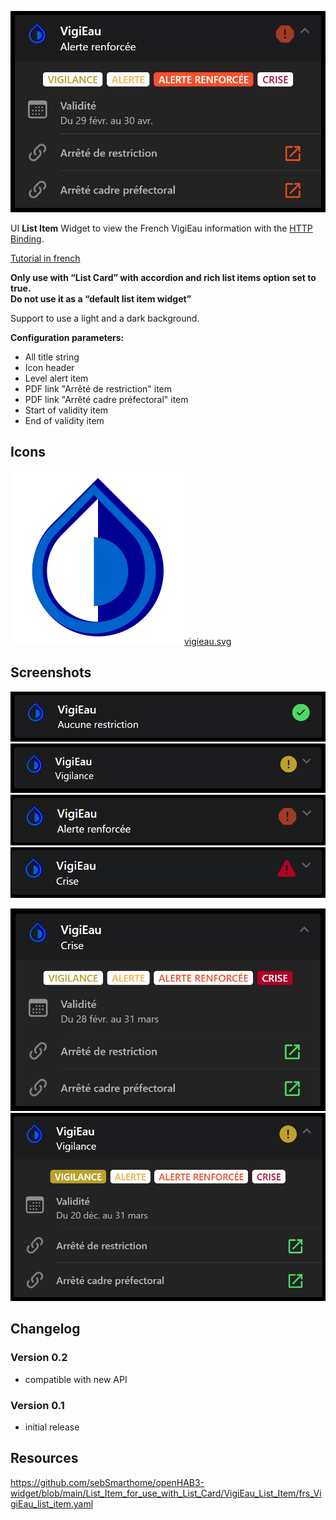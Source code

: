 ![Screen1](https://github.com/sebSmarthome/openHAB3-widget/raw/main/List_Item_for_use_with_List_Card/VigiEau_List_Item/screenshots/vigieau1.jpg)

UI **List Item** Widget to view the French VigiEau information with the [HTTP Binding](https://www.openhab.org/addons/bindings/http/).

[Tutorial in french](https://github.com/sebSmarthome/openHAB3-widget/wiki/VigiEau-restrictions-d'eau)

**Only use with “List Card” with accordion and rich list items option set to true.<br>Do not use it as a “default list item widget”**

Support to use a light and a dark background.

**Configuration parameters:**

* All title string
* Icon header
* Level alert item
* PDF link "Arrêté de restriction" item
* PDF link "Arrêté cadre préfectoral" item
* Start of validity item
* End of validity item

## Icons

![vigieau.svg](https://github.com/sebSmarthome/openHAB3-widget/raw/main/List_Item_for_use_with_List_Card/VigiEau_List_Item/icons/vigieau.svg)[vigieau.svg](https://github.com/sebSmarthome/openHAB3-widget/raw/main/List_Item_for_use_with_List_Card/VigiEau_List_Item/icons/vigieau.svg)

## Screenshots

![Screen2|468x75](https://github.com/sebSmarthome/openHAB3-widget/raw/main/List_Item_for_use_with_List_Card/VigiEau_List_Item/screenshots/vigieau.jpg)
![Screen3|491x77](https://github.com/sebSmarthome/openHAB3-widget/raw/main/List_Item_for_use_with_List_Card/VigiEau_List_Item/screenshots/vigieau3.jpg)
![Screen4|455x73](https://github.com/sebSmarthome/openHAB3-widget/raw/main/List_Item_for_use_with_List_Card/VigiEau_List_Item/screenshots/vigieau.gif)
![Screen5|455x73](https://github.com/sebSmarthome/openHAB3-widget/raw/main/List_Item_for_use_with_List_Card/VigiEau_List_Item/screenshots/vigieau1.gif)

![Screen6](https://github.com/sebSmarthome/openHAB3-widget/raw/main/List_Item_for_use_with_List_Card/VigiEau_List_Item/screenshots/vigieau2.jpg)
![Screen7](https://github.com/sebSmarthome/openHAB3-widget/raw/main/List_Item_for_use_with_List_Card/VigiEau_List_Item/screenshots/vigieau4.jpg)

## Changelog

### Version 0.2

* compatible with new API
  
### Version 0.1

* initial release

## Resources

<https://github.com/sebSmarthome/openHAB3-widget/blob/main/List_Item_for_use_with_List_Card/VigiEau_List_Item/frs_VigiEau_list_item.yaml>